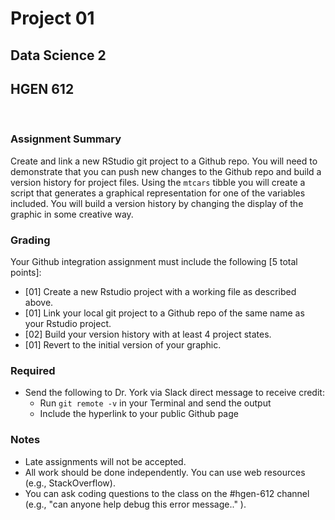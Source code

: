 # Project 01

## Data Science 2

## HGEN 612

<br>

### Assignment Summary

Create and link a new RStudio git project to a Github repo. You will need to demonstrate that you can push new changes to the Github repo and build a version history for project files. Using the `mtcars` tibble you will create a script that generates a graphical representation for one of the variables included. You will build a version history by changing the display of the graphic in some creative way. 


### Grading

Your Github integration assignment must include the following [5 total points]:

-   [01] Create a new Rstudio project with a working file as described above.
-   [01] Link your local git project to a Github repo of the same name as your Rstudio project.
-   [02] Build your version history with at least 4 project states.
-   [01] Revert to the initial version of your graphic.


### Required

- Send the following to Dr. York via Slack direct message to receive credit:
    - Run `git remote -v` in your Terminal and send the output
    - Include the hyperlink to your public Github page


### Notes

-   Late assignments will not be accepted.
-   All work should be done independently. You can use web resources (e.g., StackOverflow).
-   You can ask coding questions to the class on the #hgen-612 channel (e.g., "can anyone help debug this error message.." ).
